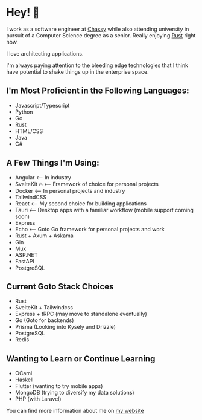 # Hey! 👋

I work as a software engineer at [Chassy](https://chassy.io) while also attending university in pursuit of a Computer Science degree as a senior. Really enjoying [Rust](https://rust-lang.org) right now.

I love architecting applications.

I'm always paying attention to the bleeding edge technologies that I think have potential to shake things up in the enterprise space.

## I'm Most Proficient in the Following Languages:

- Javascript/Typescript
- Python
- Go
- Rust
- HTML/CSS
- Java
- C#

## A Few Things I'm Using:

- Angular <-- In industry
- SvelteKit 🔥 <-- Framework of choice for personal projects
- Docker <-- In personal projects and industry
- TailwindCSS
- React <-- My second choice for building applications
- Tauri <-- Desktop apps with a familiar workflow (mobile support coming soon)
- Express
- Echo <-- Goto Go framework for personal projects and work
- Rust + Axum + Askama
- Gin
- Mux
- ASP.NET
- FastAPI
- PostgreSQL

## Current Goto Stack Choices

- Rust
- SvelteKit + Tailwindcss
- Express + tRPC (may move to standalone eventually)
- Go (Goto for backends)
- Prisma (Looking into Kysely and Drizzle)
- PostgreSQL
- Redis

## Wanting to Learn or Continue Learning

- OCaml
- Haskell
- Flutter (wanting to try mobile apps)
- MongoDB (trying to diversify my data solutions)
- PHP (with Laravel)

You can find more information about me on [my website](https://www.jackbranch.dev)
